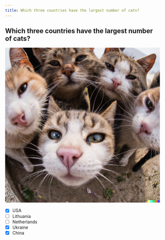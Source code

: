 ```yaml
---
title: Which three countries have the largest number of cats?
---
```


## Which three countries have the largest number of cats?

![](./population.png)

- [x] USA
- [ ] Lithuania
- [ ] Netherlands
- [x] Ukraine
- [x] China
